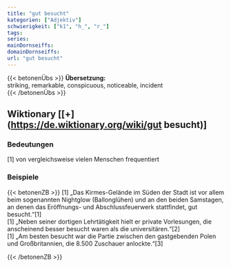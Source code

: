 ```yaml
---
title: "gut besucht"
kategorien: ["Adjektiv"]
schwierigkeit: ["k1", "h_", "r_"]
tags:
series:
mainDornseiffs:
domainDornseiffs:
url: "gut besucht"
---
```


{{< betonenÜbs >}}
**Übersetzung:**  
striking, remarkable, conspicuous, noticeable, incident  
{{< /betonenÜbs >}}

## Wiktionary [[+](https://de.wiktionary.org/wiki/gut besucht)]

### Bedeutungen
[1] von vergleichsweise vielen Menschen frequentiert  

### Beispiele
{{< betonenZB >}}
[1] „Das Kirmes-Gelände im Süden der Stadt ist vor allem beim sogenannten Nightglow (Ballonglühen) und an den beiden Samstagen, an denen das Eröffnungs- und Abschlussfeuerwerk stattfindet, gut besucht.“[1]  
[1] „Neben seiner dortigen Lehrtätigkeit hielt er private Vorlesungen, die anscheinend besser besucht waren als die universitären.“[2]  
[1] „Am besten besucht war die Partie zwischen den gastgebenden Polen und Großbritannien, die 8.500 Zuschauer anlockte.“[3]  

{{< /betonenZB >}}

